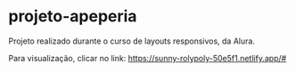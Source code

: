 # projeto-apeperia
Projeto realizado durante o curso de layouts responsivos, da Alura. 

Para visualização, clicar no link: https://sunny-rolypoly-50e5f1.netlify.app/#

